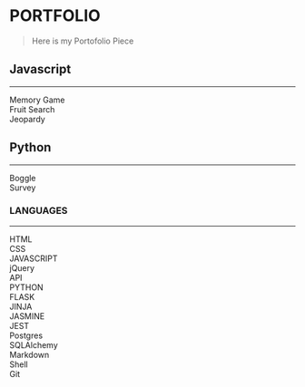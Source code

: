 # PORTFOLIO

>Here is my Portofolio Piece

## Javascript  
---  
Memory Game  
Fruit Search  
Jeopardy  



## Python  
---  
Boggle  
Survey   

### LANGUAGES  
---  
HTML  
CSS  
JAVASCRIPT  
jQuery  
API  
PYTHON  
FLASK  
JINJA  
JASMINE  
JEST  
Postgres  
SQLAlchemy  
Markdown  
Shell  
Git    
